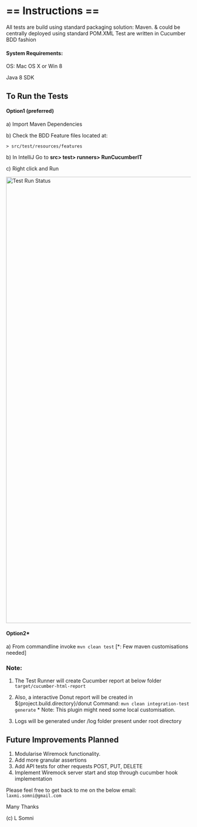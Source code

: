 

# ==  Instructions ==

All tests are build using standard packaging solution: Maven. & could be centrally deployed using standard POM.XML Test are written in Cucumber BDD fashion

#### System Requirements: 

OS: Mac OS X or Win 8

Java 8 SDK


## To Run the Tests

#### Option1 (preferred)
a) Import Maven Dependencies 

b) Check the BDD Feature files located at:

```> src/test/resources/features```

b) In IntelliJ Go to **src> test> runners> RunCucumberIT** 

c) Right click and Run

<img width="1215" alt="Test Run Status" src="https://user-images.githubusercontent.com/7977484/116011549-832da080-a61d-11eb-9bbf-358f54d0e933.png">

#### Option2*

a) From commandline invoke `mvn clean test`
[*: Few maven customisations needed] 

### Note:

1) The Test Runner will create Cucumber report at below folder `target/cucumber-html-report`

2) Also, a interactive Donut report will be created in ${project.build.directory}/donut
Command: `mvn clean integration-test generate` * Note: This plugin might need some local customisation.

3) Logs will be generated under /log folder present under root directory

## Future Improvements Planned

1) Modularise Wiremock functionality.
2) Add more granular assertions
3) Add API tests for other requests POST, PUT, DELETE
4) Implement Wiremock server start and stop through cucumber hook implementation


Please feel free to get back to me on the below email:
`laxmi.somni@gmail.com`

Many Thanks

(c) L Somni 
